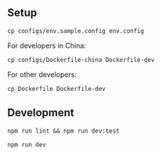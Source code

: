 
## Setup

```
cp configs/env.sample.config env.config
```

For developers in China:

```
cp configs/Dockerfile-china Dockerfile-dev
```

For other developers:

```
cp Dockerfile Dockerfile-dev
```

## Development

```
npm run lint && npm run dev:test
```

```
npm run dev
```
